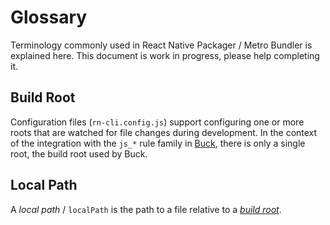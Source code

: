 Glossary
===

Terminology commonly used in React Native Packager / Metro Bundler is explained
here. This document is work in progress, please help completing it.

## Build Root

Configuration files (`rn-cli.config.js`) support configuring one or more roots
that are watched for file changes during development. In the context of the
integration with the `js_*` rule family in [Buck][], there is only a single root,
the build root used by Buck.


## Local Path

A *local path* / `localPath` is the path to a file relative to a
[*build root*](#build-root).



[Buck]: http://buckbuild.com/
